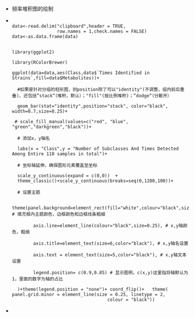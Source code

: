 * 频率堆积图的绘制

* ```
  
  data<-read.delim("clipboard",header = TRUE, 
                   row.names = 1,check.names = FALSE)
  data<-as.data.frame(data)
  
  
  library(ggplot2)
  
  library(RColorBrewer)
  
  ggplot(data=data,aes(Class,data$`Times Identified in Strains`,fill=data$Metabolites))+
    
    #如果是针对分组的柱形图，则position除了可以"identity"(不调整，组内前后重叠)、还包括“stack“（堆积，默认）；"fill"(按比例堆积)；“dodge“（分散开）
    
    geom_bar(stat="identity",position="stack", color="black", width=0.7,size=0.25)+
    
   # scale_fill_manual(values=c("red", "blue", "green","darkgreen","black"))+
    
    # 添加x，y轴名
    
    labs(x = "Class",y = "Number of Subclasses And Times Detected Among Entire 110 samples in total")+
    
    # 坐标轴延伸，确保图形元素覆盖至坐标
    
    scale_y_continuous(expand = c(0,0))  + 
    theme_classic()+scale_y_continuous(breaks=seq(0,1200,100))+
    
    # 设置主题
    
    theme(panel.background=element_rect(fill="white",colour="black",size=0.25), # 填充框内主题颜色，边框颜色和边框线条粗细
          
          axis.line=element_line(colour="black",size=0.25), # x,y轴颜色，粗细
          
          axis.title=element_text(size=6,color="black"), # x,y轴名设置
          
          axis.text = element_text(size=5,color="black"), # x,y轴文本设置
          
          legend.position= c(0.9,0.85) # 显示图例，c(x,y)这里指将轴默认为1，里面的数字为轴的占比
          
    )+theme(legend.position = "none")+ coord_flip()+   theme( panel.grid.minor = element_line(size = 0.25, linetype = 2,
                                      colour = "black"))
  
  ```

* 